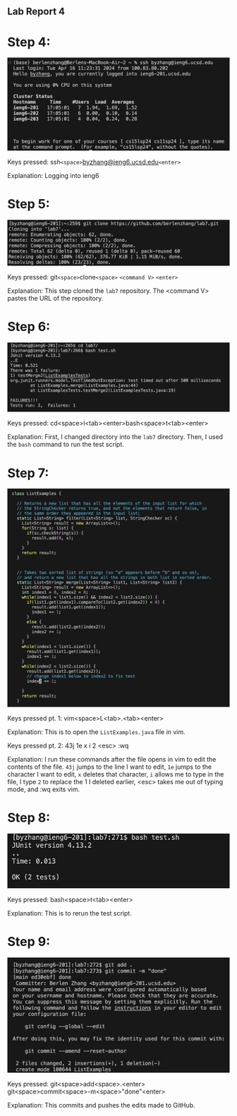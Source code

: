 ## Lab Report 4

# Step 4:

![Image](step4.jpg)

Keys pressed: ssh`<space>`byzhang@ieng6.ucsd.edu`<enter>`

Explanation: Logging into ieng6

# Step 5:

![Image](step5.jpg)

Keys pressed: git`<space>`clone`<space>` `<command V>` `<enter>`

Explanation: This step cloned the `lab7` repository. The \<command V> pastes the URL of the repository.

# Step 6:

![Image](test6.jpg)

Keys pressed: cd\<space>l\<tab>\<enter>bash\<space>t\<tab>\<enter>

Explanation: First, I changed directory into the `lab7` directory. Then, I used the `bash` command to run the test script.

# Step 7:

![Image](step7new.jpg)

Keys pressed pt. 1: vim\<space>L\<tab>.\<tab>\<enter>

Explanation: This is to open the `ListExamples.java` file in vim.

Keys pressed pt. 2: 43j 1e x i 2 \<esc> :wq 

Explanation: I run these commands after the file opens in vim to edit the contents of the file. `43j` jumps to the line I want to edit, `1e` jumps to the character I want to edit, `x` deletes that character, `i` allows me to type in the file, I type `2` to replace the 1 I deleted earlier, \<esc> takes me out of typing mode, and :wq exits vim.

# Step 8: 

![Image](step8.jpg)

Keys pressed: bash\<space>t\<tab>\<enter>

Explanation: This is to rerun the test script.

# Step 9:

![Image](step9.jpg)

Keys pressed: git\<space>add\<space>.\<enter> git\<space>commit\<space>-m\<space>"done"\<enter>

Explanation: This commits and pushes the edits made to GitHub.
